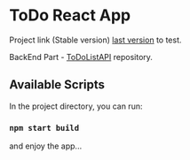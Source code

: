 # ToDo React App

Project link (Stable version) [last  version](https://github.com/AnastasiiaLukianets/ToDoList-UI) to test.

BackEnd Part - [ToDoListAPI](https://github.com/AnastasiiaLukianets/ToDoListAPI) repository.

## Available Scripts

In the project directory, you can run:

### `npm start build`

and enjoy the app...
